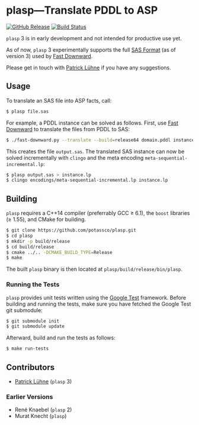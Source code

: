 # plasp—Translate PDDL to ASP

[![GitHub Release](https://img.shields.io/github/release/potassco/plasp.svg?maxAge=2592000)](https://github.com/potassco/plasp/releases)
[![Build Status](https://img.shields.io/travis/potassco/plasp/master.svg?maxAge=2592000)](https://travis-ci.org/potassco/plasp?branch=master)

`plasp` 3 is in early development and not intended for productive use yet.

As of now, `plasp` 3 experimentally supports the full [SAS Format](http://www.fast-downward.org/TranslatorOutputFormat) (as of version 3) used by [Fast Downward](http://www.fast-downward.org/).

Please get in touch with [Patrick Lühne](https://www.luehne.de) if you have any suggestions.

## Usage

To translate an SAS file into ASP facts, call:

```bash
$ plasp file.sas
```

For example, a PDDL instance can be solved as follows.
First, use [Fast Downward](http://www.fast-downward.org/) to translate the files from PDDL to SAS:

```bash
$ ./fast-downward.py --translate --build=release64 domain.pddl instance.pddl
```

This creates the file `output.sas`.
The translated SAS instance can now be solved incrementally with `clingo` and the meta encoding `meta-sequential-incremental.lp`:

```bash
$ plasp output.sas > instance.lp
$ clingo encodings/meta-sequential-incremental.lp instance.lp
```

## Building

`plasp` requires a C++14 compiler (preferrably GCC ≥ 6.1), the `boost` libraries (≥ 1.55), and CMake for building.

```bash
$ git clone https://github.com/potassco/plasp.git
$ cd plasp
$ mkdir -p build/release
$ cd build/release
$ cmake ../.. -DCMAKE_BUILD_TYPE=Release
$ make
```

The built `plasp` binary is then located at `plasp/build/release/bin/plasp`.

### Running the Tests

`plasp` provides unit tests written using the [Google Test](https://github.com/google/googletest) framework.
Before building and running the tests, make sure you have fetched the Google Test git submodule:

```bash
$ git submodule init
$ git submodule update
```

Afterward, build and run the tests as follows:

```bash
$ make run-tests
```

## Contributors

* [Patrick Lühne](https://www.luehne.de) (`plasp` 3)

### Earlier Versions

* René Knaebel (`plasp` 2)
* Murat Knecht (`plasp`)
